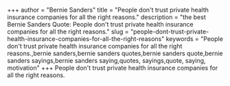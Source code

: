 +++
author = "Bernie Sanders"
title = "People don't trust private health insurance companies for all the right reasons."
description = "the best Bernie Sanders Quote: People don't trust private health insurance companies for all the right reasons."
slug = "people-dont-trust-private-health-insurance-companies-for-all-the-right-reasons"
keywords = "People don't trust private health insurance companies for all the right reasons.,bernie sanders,bernie sanders quotes,bernie sanders quote,bernie sanders sayings,bernie sanders saying,quotes, sayings,quote, saying, motivation"
+++
People don't trust private health insurance companies for all the right reasons.

